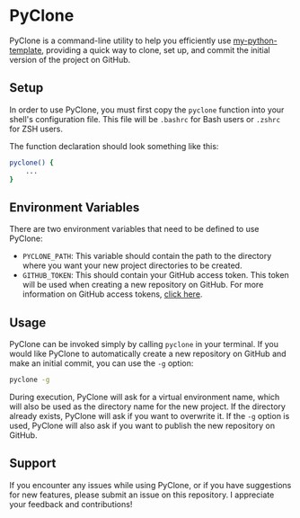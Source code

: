 # PyClone

PyClone is a command-line utility to help you efficiently use [my-python-template](https://github.com/C-Naoki/my-python-template), providing a quick way to clone, set up, and commit the initial version of the project on GitHub.

## Setup

In order to use PyClone, you must first copy the `pyclone` function into your shell's configuration file. This file will be `.bashrc` for Bash users or `.zshrc` for ZSH users.

The function declaration should look something like this:

```bash
pyclone() {
    ...
}
```

## Environment Variables

There are two environment variables that need to be defined to use PyClone:

- `PYCLONE_PATH`: This variable should contain the path to the directory where you want your new project directories to be created.
- `GITHUB_TOKEN`: This should contain your GitHub access token. This token will be used when creating a new repository on GitHub. For more information on GitHub access tokens, [click here](https://docs.github.com/en/authentication/keeping-your-account-and-data-secure/managing-your-personal-access-tokens).

## Usage

PyClone can be invoked simply by calling `pyclone` in your terminal. If you would like PyClone to automatically create a new repository on GitHub and make an initial commit, you can use the `-g` option:

```bash
pyclone -g
```

During execution, PyClone will ask for a virtual environment name, which will also be used as the directory name for the new project. If the directory already exists, PyClone will ask if you want to overwrite it. If the `-g` option is used, PyClone will also ask if you want to publish the new repository on GitHub.

## Support

If you encounter any issues while using PyClone, or if you have suggestions for new features, please submit an issue on this repository. I appreciate your feedback and contributions!
